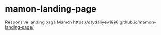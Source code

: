 # mamon-landing-page
Responsive landing paga Mamon
https://saydaliyev1996.github.io/mamon-landing-page/
